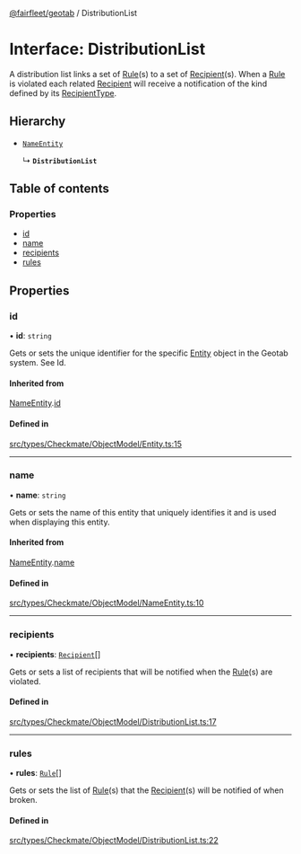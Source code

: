 [@fairfleet/geotab](../README.md) / DistributionList

# Interface: DistributionList

A distribution list links a set of [Rule](Rule.md)(s) to a set of [Recipient](Recipient.md)(s). When a [Rule](Rule.md) is violated each related [Recipient](Recipient.md) will receive a notification of the kind defined by its [RecipientType](../README.md#recipienttype).

## Hierarchy

- [`NameEntity`](NameEntity.md)

  ↳ **`DistributionList`**

## Table of contents

### Properties

- [id](DistributionList.md#id)
- [name](DistributionList.md#name)
- [recipients](DistributionList.md#recipients)
- [rules](DistributionList.md#rules)

## Properties

### id

• **id**: `string`

Gets or sets the unique identifier for the specific [Entity](Entity.md) object in the Geotab system. See Id.

#### Inherited from

[NameEntity](NameEntity.md).[id](NameEntity.md#id)

#### Defined in

[src/types/Checkmate/ObjectModel/Entity.ts:15](https://github.com/fairfleet/geotab/blob/b682f10/src/types/Checkmate/ObjectModel/Entity.ts#L15)

___

### name

• **name**: `string`

Gets or sets the name of this entity that uniquely identifies it and is used when displaying this entity.

#### Inherited from

[NameEntity](NameEntity.md).[name](NameEntity.md#name)

#### Defined in

[src/types/Checkmate/ObjectModel/NameEntity.ts:10](https://github.com/fairfleet/geotab/blob/b682f10/src/types/Checkmate/ObjectModel/NameEntity.ts#L10)

___

### recipients

• **recipients**: [`Recipient`](Recipient.md)[]

Gets or sets a list of recipients that will be notified when the
 [Rule](Rule.md)(s) are violated.

#### Defined in

[src/types/Checkmate/ObjectModel/DistributionList.ts:17](https://github.com/fairfleet/geotab/blob/b682f10/src/types/Checkmate/ObjectModel/DistributionList.ts#L17)

___

### rules

• **rules**: [`Rule`](Rule.md)[]

Gets or sets the list of [Rule](Rule.md)(s) that the [Recipient](Recipient.md)(s)
 will be notified of when broken.

#### Defined in

[src/types/Checkmate/ObjectModel/DistributionList.ts:22](https://github.com/fairfleet/geotab/blob/b682f10/src/types/Checkmate/ObjectModel/DistributionList.ts#L22)
